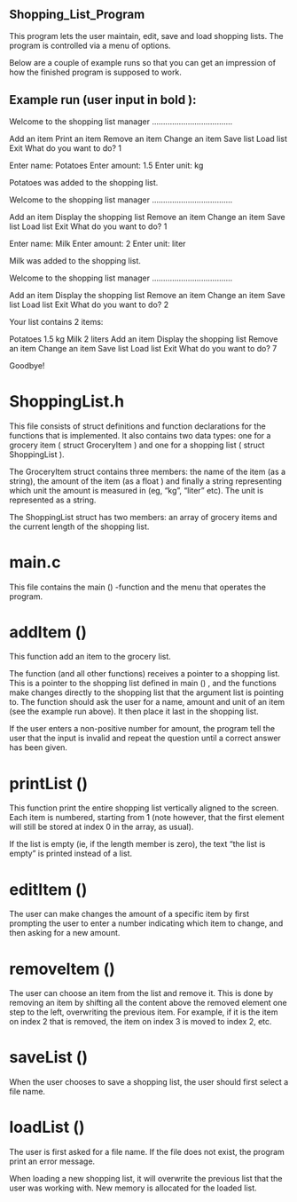 ## Shopping_List_Program

This program lets the user maintain, edit, save and load shopping lists. The program is controlled via a menu of options.

Below are a couple of example runs so that you can get an impression of how the finished program is supposed to work.

## Example run (user input in bold ):

Welcome to the shopping list manager
....................................

Add an item
Print an item
Remove an item
Change an item
Save list
Load list
Exit
What do you want to do? 1

Enter name: Potatoes
Enter amount: 1.5
Enter unit: kg

Potatoes was added to the shopping list.

Welcome to the shopping list manager
....................................

Add an item
Display the shopping list
Remove an item
Change an item
Save list
Load list
Exit
What do you want to do? 1

Enter name: Milk
Enter amount: 2
Enter unit: liter

Milk was added to the shopping list.

Welcome to the shopping list manager
....................................

Add an item
Display the shopping list
Remove an item
Change an item
Save list
Load list
Exit
What do you want to do? 2

Your list contains 2 items:

Potatoes 1.5 kg
Milk 2 liters
Add an item
Display the shopping list
Remove an item
Change an item
Save list
Load list
Exit
What do you want to do? 7

Goodbye!


# ShoppingList.h

This file consists of struct definitions and function declarations for the functions that is implemented. It also contains two data types: one for a grocery item ( struct GroceryItem ) and one for a shopping list ( struct ShoppingList ). 

The GroceryItem struct contains three members: the name of the item (as a string), the amount of the item (as a float ) and finally a string representing which unit the amount is measured in (eg, “kg”, “liter” etc). The unit is represented as a string.

The ShoppingList struct has two members: an array of grocery items and the current length of the shopping list.


# main.c

This file contains the main () -function and the menu that operates the program. 


# addItem ()
This function add an item to the grocery list. 

The function (and all other functions) receives a pointer to a shopping list. This is a pointer to the shopping list defined in main () , and the functions make changes directly to the shopping list that the argument list is pointing to.
The function should ask the user for a name, amount and unit of an item (see the example run above). It then place it last in the shopping list. 

If the user enters a non-positive number for amount, the program tell the user that the input is invalid and repeat the question until a correct answer has been given.



# printList ()
This function print the entire shopping list vertically aligned to the screen. Each item is numbered, starting from 1 (note however, that the first element will still be stored at index 0 in the array, as usual).


If the list is empty (ie, if the length member is zero), the text “the list is empty” is printed instead of a list.

# editItem ()
The user can make changes the amount of a specific item by first prompting the user to enter a number indicating which item to change, and then asking for a new amount.


# removeItem ()
The user can choose an item from the list and remove it. This is done by removing an item by shifting all the content above the removed element one step to the left, overwriting the previous item. For example, if it is the item on index 2 that is removed, the item on index 3 is moved to index 2, etc.

# saveList ()
When the user chooses to save a shopping list, the user should first select a file name. 

# loadList ()
The user is first asked for a file name. If the file does not exist, the program print an error message.

When loading a new shopping list, it will overwrite the previous list that the user was working with. New memory is allocated for the loaded list.


